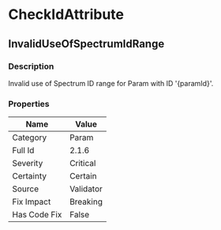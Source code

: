 ﻿---  
uid: Validator_2_1_6  
---

# CheckIdAttribute

## InvalidUseOfSpectrumIdRange

### Description

Invalid use of Spectrum ID range for Param with ID '{paramId}'.

### Properties

| Name         | Value     |
| ------------ | --------- |
| Category     | Param     |
| Full Id      | 2.1.6     |
| Severity     | Critical  |
| Certainty    | Certain   |
| Source       | Validator |
| Fix Impact   | Breaking  |
| Has Code Fix | False     |
